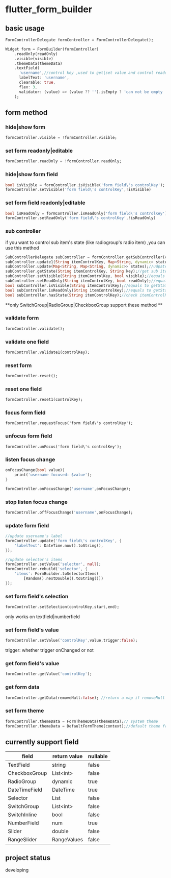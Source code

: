 # flutter_form_builder


## basic usage

``` dart
FormControllerDelegate formController = FormControllerDelegate();

Widget form = FormBuilder(formController)
	.readOnly(readOnly)
	.visible(visible)
	.themeData(themeData)
	.textField(
	  'username',//control key ,used to get|set value and control readonly|visible  state
	  labelText: 'username',
	  clearable: true,
	  flex: 3,
	  validator: (value) => (value ?? '').isEmpty ? 'can not be empty !' : null,
	);
```

## form method

### hide|show form

``` dart
formController.visible = !formController.visible;
```

### set form readonly|editable

``` dart
formController.readOnly = !formController.readOnly;
```

### hide|show form field

``` dart
bool isVisible = formController.isVisible('form field\'s controlKey');
formController.setVisible('form field\'s controlKey',!isVisible)
```

### set form field readonly|editable

``` dart
bool isReadOnly = formController.isReadOnly('form field\'s controlKey');
formController.setReadOnly('form field\'s controlKey',!isReadOnly)
```

### sub controller

if you want to control sub item's state (like radiogroup's radio item) ,you can use this method

``` dart
SubControllerDelegate subController = formController.getSubController(controlKey);
subController.update1(String itemControlKey, Map<String, dynamic> state); //update sub item's state
subController.update(Map<String, Map<String, dynamic>> states);//udpate multi sub items's state
subController.getState(String itemControlKey, String key);//get sub item's state value
subController.setVisible(String itemControlKey, bool visible);//equals to update(itemControlKey,{'visible':visible})
subController.setReadOnly(String itemControlKey, bool readOnly);//equals to update(itemControlKey,{'readOnly':readOnly})
bool subController.isVisible(String itemControlKey);//equals to getState(itemControlKey,'visible')
bool subController.isReadOnly(String itemControlKey);//equals to getState(itemControlKey,'readOnly')
bool subController.hasState(String itemControlKey);//check itemControlKey exists
```

**only SwitchGroup|RadioGroup|CheckboxGroup support these method **

### validate form

``` dart
formController.validate();
```

### validate one field

``` dart
formController.validate1(controlKey);
```

### reset form

``` dart
formController.reset();
```

### reset one field

``` dart
formController.reset1(controlKey);
```

### focus form field
```
formController.requestFocus('form field\'s controlKey');
```

### unfocus form field
```
formController.unFocus('form field\'s controlKey');
```

### listen focus change

``` dart
onFocusChange(bool value){
	print('username focused: $value');
}

formController.onFocusChange('username',onFocusChange);
```

### stop listen focus change

``` dart
formController.offFocusChange('username',onFocusChange);
```

### update form field

``` dart
//update username's label
formController.update('form field\'s controlKey', {
	'labelText': DateTime.now().toString(),
});
```

``` dart
//update selector's items
formController.setValue('selector', null);
formController.rebuild('selector', {
	'items': FormBuilder.toSelectorItems(
		[Random().nextDouble().toString()])
});
```

### set form field's selection

``` dart
formController.setSelection(controlKey,start,end);
```

only works on textfield|numberfield

### set form field's value
 
``` dart
formController.setValue('controlKey',value,trigger:false);
```

trigger: whether  trigger onChanged or not

### get form field's value

``` dart
formController.getValue('controlKey');
```

### get form data

``` dart
formController.getData(removeNull:false); //return a map if removeNull is true ,map will not contain null value items
```

### set form theme

``` dart
formController.themeData = FormThemeData(themeData);// system theme
formController.themeData = DefaultFormTheme(context);//default theme from  https://github.com/mitesh77/Best-Flutter-UI-Templates/blob/master/best_flutter_ui_templates/lib/hotel_booking/filters_screen.dart
```

## currently support field

| field | return value | nullable|
| ---| ---| --- |
| TextField|  string | false |
| CheckboxGroup|  List&lt;int&gt; | false |
| RadioGroup|  dynamic | true |
| DateTimeField|  DateTime | true |
| Selector|  List | false |
| SwitchGroup|  List&lt;int&gt; | false |
| SwitchInline|  bool | false |
| NumberField|  num | true |
| Slider|  double | false |
| RangeSlider|  RangeValues | false|

## project status

developing
